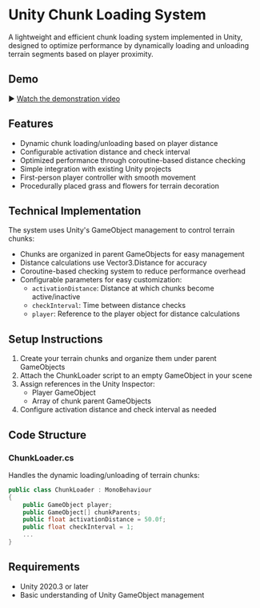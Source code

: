 # Unity Chunk Loading System

A lightweight and efficient chunk loading system implemented in Unity, designed to optimize performance by dynamically loading and unloading terrain segments based on player proximity.

## Demo

▶️ [Watch the demonstration video](https://www.youtube.com/watch?v=x8vTvRrBjhM)

## Features

- Dynamic chunk loading/unloading based on player distance
- Configurable activation distance and check interval
- Optimized performance through coroutine-based distance checking
- Simple integration with existing Unity projects
- First-person player controller with smooth movement
- Procedurally placed grass and flowers for terrain decoration

## Technical Implementation

The system uses Unity's GameObject management to control terrain chunks:

- Chunks are organized in parent GameObjects for easy management
- Distance calculations use Vector3.Distance for accuracy
- Coroutine-based checking system to reduce performance overhead
- Configurable parameters for easy customization:
  - `activationDistance`: Distance at which chunks become active/inactive
  - `checkInterval`: Time between distance checks
  - `player`: Reference to the player object for distance calculations

## Setup Instructions

1. Create your terrain chunks and organize them under parent GameObjects
2. Attach the ChunkLoader script to an empty GameObject in your scene
3. Assign references in the Unity Inspector:
   - Player GameObject
   - Array of chunk parent GameObjects
4. Configure activation distance and check interval as needed

## Code Structure

### ChunkLoader.cs
Handles the dynamic loading/unloading of terrain chunks:
```csharp
public class ChunkLoader : MonoBehaviour
{
    public GameObject player;
    public GameObject[] chunkParents;
    public float activationDistance = 50.0f;
    public float checkInterval = 1;
    ...
}
```


## Requirements

- Unity 2020.3 or later
- Basic understanding of Unity GameObject management
